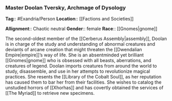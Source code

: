 ### Master Doolan Tversky, Archmage of Dysology
**Tag**:: #Exandria/Person
**Location**:: [[Factions and Societies]]

**Allignment**:: Chaotic neutral
**Gender**:: female
**Race**:: [[Gnomes|gnome]]

The second-oldest member of the [[Cerberus Assembly|assembly]], Doolan is in charge of the study and understanding of abnormal creatures and deviants of arcane creation that might threaten the [[Dwendalian Empire|empire]]’s way of life. She is an absentminded yet brilliant [[Gnomes|gnome]] who is obsessed with all beasts, aberrations, and creatures of legend. Doolan imports creatures from around the world to study, disassemble, and use in her attempts to revolutionize magical practices. She resents the [[Library of the Cobalt Soul]], as her reputation has caused them to bar her from their facilities. She wishes to catalog the unstudied horrors of [[Xhorhas]] and has covertly obtained the services of [[The Myriad]] to retrieve new specimens.